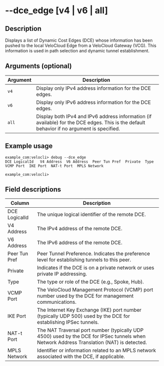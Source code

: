 #	--dce_edge [v4 | v6 | all]

##	Description
Displays a list of Dynamic Cost Edges (DCE) whose information has been pushed to the local VeloCloud Edge from a VeloCloud Gateway (VCG). This information is used in path selection and dynamic tunnel establishment.

##  Arguments (optional)
| Argument | Description |
|---|---|
| `v4` | Display only IPv4 address information for the DCE edges. |
| `v6` | Display only IPv6 address information for the DCE edges. |
| `all` | Display both IPv4 and IPv6 address information (if available) for the DCE edges. This is the default behavior if no argument is specified. |

##  Example usage
```
example_com:velocli> debug --dce_edge
DCE LogicalId   V4 Address  V6 Address  Peer Tun Pref  Private  Type  VCMP Port  IKE Port  NAT-t Port  MPLS Network

example_com:velocli>
```

##  Field descriptions
| Column | Description |
|---|---|
| DCE LogicalId | The unique logical identifier of the remote DCE. |
| V4 Address | The IPv4 address of the remote DCE. |
| V6 Address | The IPv6 address of the remote DCE. |
| Peer Tun Pref | Peer Tunnel Preference. Indicates the preference level for establishing tunnels to this peer. |
| Private | Indicates if the DCE is on a private network or uses private IP addressing. |
| Type | The type or role of the DCE (e.g., Spoke, Hub). |
| VCMP Port | The VeloCloud Management Protocol (VCMP) port number used by the DCE for management communications. |
| IKE Port | The Internet Key Exchange (IKE) port number (typically UDP 500) used by the DCE for establishing IPSec tunnels. |
| NAT-t Port | The NAT Traversal port number (typically UDP 4500) used by the DCE for IPSec tunnels when Network Address Translation (NAT) is detected. |
| MPLS Network | Identifier or information related to an MPLS network associated with the DCE, if applicable. |